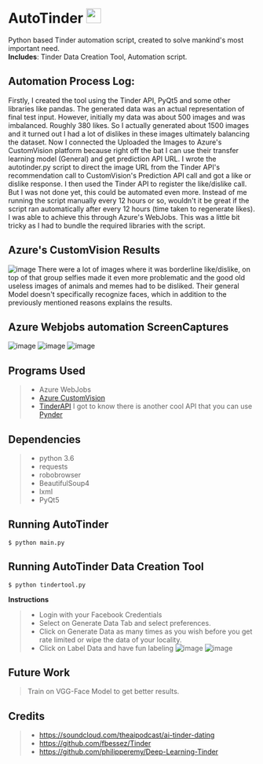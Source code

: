 # AutoTinder <img src="https://user-images.githubusercontent.com/12884292/50386865-98662d80-06f8-11e9-881f-285d04dbeb19.png" width="30" height="30">


Python based Tinder automation script, created to solve mankind's most important need. <br/>
**Includes**: Tinder Data Creation Tool, Automation script.<br/>
## Automation Process Log:
Firstly, I created the tool using the Tinder API, PyQt5 and some other libraries like pandas. The generated data was an actual representation of final test input. However, initially my data was about 500 images and was imbalanced. Roughly 380 likes. So I actually generated about 1500 images and it turned out I had a lot of dislikes in these images ultimately balancing the dataset. Now I connected the Uploaded the Images to Azure's CustomVision platform because right off the bat I can use their transfer learning model (General) and get prediction API URL. I wrote the autotinder.py script to direct the image URL from the Tinder API's recommendation call to CustomVision's Prediction API call and got a like or dislike response. I then used the Tinder API to register the like/dislike call.
But I was not done yet, this could be automated even more. Instead of me running the script manually every 12 hours or so, wouldn't it be great if the script ran automatically after every 12 hours (time taken to regenerate likes). I was able to achieve this through Azure's WebJobs. This was a little bit tricky as I had to bundle the required libraries with the script.
## Azure's CustomVision Results
![image](https://user-images.githubusercontent.com/12884292/50387252-8daf9680-0700-11e9-9eb3-5d52ff8b546e.png)
There were a lot of images where it was borderline like/dislike, on top of that group selfies made it even more problematic and the good old useless images of animals and memes had to be disliked. Their general Model doesn't specifically recognize faces, which in addition to the previously mentioned reasons explains the results.

## Azure Webjobs automation ScreenCaptures
![image](https://user-images.githubusercontent.com/12884292/50387303-5ee5f000-0701-11e9-9caf-4a91c43626f1.png)
![image](https://user-images.githubusercontent.com/12884292/50387305-7329ed00-0701-11e9-9516-170e3d6bb2b7.png)
![image](https://user-images.githubusercontent.com/12884292/50387308-8341cc80-0701-11e9-96cb-c97efd30a916.png)



## Programs Used
> * Azure WebJobs
> * [Azure CustomVision](https://www.customvision.ai)
> * [TinderAPI](https://github.com/fbessez/Tinder)
  I got to know there is another cool API that you can use [Pynder](https://github.com/charliewolf/pynder)

## Dependencies
> * python 3.6
> * requests
> * robobrowser
> * BeautifulSoup4
> * lxml
> * PyQt5 

## Running AutoTinder
```
$ python main.py
```

## Running AutoTinder Data Creation Tool
```
$ python tindertool.py
```
__Instructions__
>  - Login with your Facebook Credentials
>  - Select on Generate Data Tab and select preferences.
>  - Click on Generate Data as many times as you wish before you get rate limited or wipe the data of your locality.
>  - Click on Label Data and have fun labeling 
![image](https://user-images.githubusercontent.com/12884292/50387067-cbaabb80-06fc-11e9-95fc-f87fedc95893.png)
![image](https://user-images.githubusercontent.com/12884292/50387121-9eaad880-06fd-11e9-80d5-0b066fbc9cd2.png)

## Future Work
> Train on VGG-Face Model to get better results.

## Credits
> * https://soundcloud.com/theaipodcast/ai-tinder-dating
> * https://github.com/fbessez/Tinder
> * https://github.com/philipperemy/Deep-Learning-Tinder
